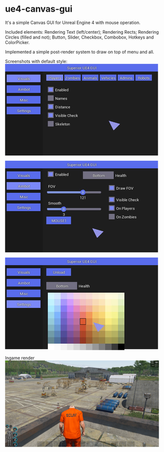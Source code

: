 # ue4-canvas-gui

It's a simple Canvas GUI for Unreal Engine 4 with mouse operation.

Included elements:
Rendering Text (left/center);
Rendering Rects;
Rendering Circles (filled and not);
Button, Slider, Checkbox, Combobox, Hotkeys and ColorPicker.

Implemented a simple post-render system to draw on top of menu and all.

Screenshots with default style:
![EU4 GUI](screenshots/canvas1.jpg "")
 
![EU4 GUI](screenshots/canvas2.jpg "")
 
![EU4 GUI](screenshots/canvas3.jpg "")
 
Ingame render
![EU4 GUI](screenshots/canvas4.jpg "")
